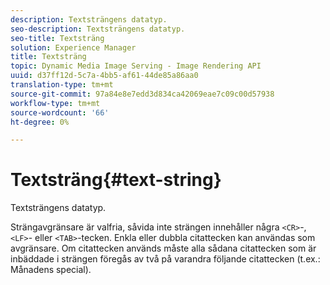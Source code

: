 ```yaml
---
description: Textsträngens datatyp.
seo-description: Textsträngens datatyp.
seo-title: Textsträng
solution: Experience Manager
title: Textsträng
topic: Dynamic Media Image Serving - Image Rendering API
uuid: d37ff12d-5c7a-4bb5-af61-44de85a86aa0
translation-type: tm+mt
source-git-commit: 97a84e8e7edd3d834ca42069eae7c09c00d57938
workflow-type: tm+mt
source-wordcount: '66'
ht-degree: 0%

---
```



# Textsträng{#text-string}

Textsträngens datatyp.

Strängavgränsare är valfria, såvida inte strängen innehåller några `<CR>`-, `<LF>`- eller `<TAB>`-tecken. Enkla eller dubbla citattecken kan användas som avgränsare. Om citattecken används måste alla sådana citattecken som är inbäddade i strängen föregås av två på varandra följande citattecken (t.ex.: Månadens special).